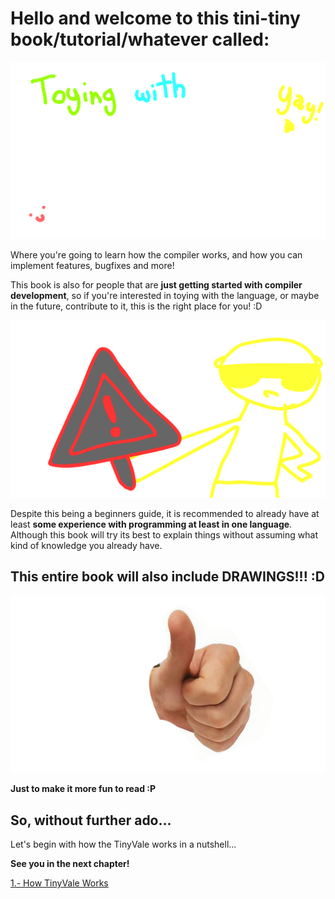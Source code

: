 # Hello and welcome to this tini-tiny book/tutorial/whatever called:

![Toying with TinyVale](src/title.png)

Where you're going to learn how the compiler works, and how you can implement features, bugfixes and more!

This book is also for people that are **just getting started with compiler development**, so if you're interested in toying with the language, or maybe in the future, contribute to it, this is the right place for you! :D

![Warning](src/warning.png)

Despite this being a beginners guide, it is recommended to already have at least **some experience with programming at least in one language**. Although this book will try its best to explain things without assuming what kind of knowledge you already have.

## This entire book will also include DRAWINGS!!! :D

![The Realistic Hand OMG](src/the-realistic-hand.png)

**Just to make it more fun to read :P**

## So, without further ado...

Let's begin with how the TinyVale works in a nutshell...

**See you in the next chapter!**

[1.- How TinyVale Works](1-How-TinyVale-Works)

